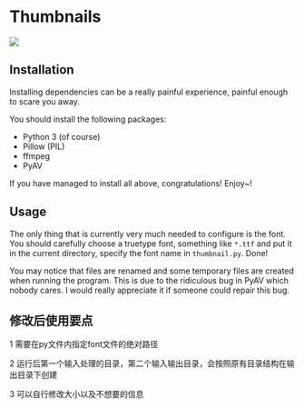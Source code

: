 # Thumbnails

![](example.jpg)

## Installation

Installing dependencies can be a really painful experience, painful enough to scare you away.

You should install the following packages:

+ Python 3 (of course)
+ Pillow (PIL)
+ ffmpeg
+ PyAV

If you have managed to install all above, congratulations! Enjoy~!


## Usage

The only thing that is currently very much needed to configure is the font. You should carefully choose a truetype font,
something like `*.ttf` and put it in the current directory, specify the font name in `thumbnail.py`. Done!

You may notice that files are renamed and some temporary files are created when running the program. This is due to the
ridiculous bug in PyAV which nobody cares. I would really appreciate it if someone could repair this bug.

## 修改后使用要点

1 需要在py文件内指定font文件的绝对路径

2 运行后第一个输入处理的目录，第二个输入输出目录，会按照原有目录结构在输出目录下创建

3 可以自行修改大小以及不想要的信息
